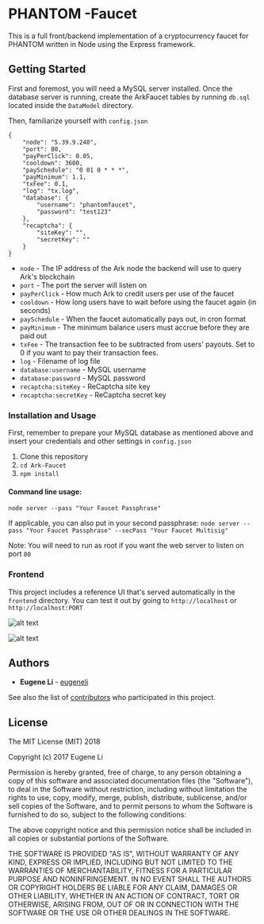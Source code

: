 # PHANTOM -Faucet

This is a full front/backend implementation of a cryptocurrency faucet for PHANTOM written in Node using the Express framework.

## Getting Started

First and foremost, you will need a MySQL server installed. Once the database server is running, create the ArkFaucet tables by running `db.sql` located inside the `DataModel` directory.

Then, familiarize yourself with `config.json`
```
{
    "node": "5.39.9.240",
    "port": 80,
    "payPerClick": 0.05,
    "cooldown": 3600,
    "paySchedule": "0 01 0 * * *",
    "payMinimum": 1.1,
    "txFee": 0.1,
    "log": "tx.log",
    "database": {
        "username": "phantomfaucet",
        "password": "test123"
    },
    "recaptcha": {
        "siteKey": "",
        "secretKey": ""
    }
}
```
- `node` - The IP address of the Ark node the backend will use to query Ark's blockchain
- `port` - The port the server will listen on
- `payPerClick` - How much Ark to credit users per use of the faucet
- `cooldown` - How long users have to wait before using the faucet again (in seconds)
- `paySchedule` - When the faucet automatically pays out, in cron format
- `payMinimum` - The minimum balance users must accrue before they are paid out
- `txFee` - The transaction fee to be subtracted from users' payouts. Set to 0 if you want to pay their transaction fees.
- `log` - Filename of log file
- `database:username` - MySQL username
- `database:password` - MySQL password
- `recaptcha:siteKey` - ReCaptcha site key
- `recaptcha:secretKey` - ReCaptcha secret key


### Installation and Usage
First, remember to prepare your MySQL database as mentioned above and insert your credentials and other settings in ```config.json```
1) Clone this repository
2) ```cd Ark-Faucet```
3) ```npm install```

#### Command line usage:
`node server --pass "Your Faucet Passphrase"`

If applicable, you can also put in your second passphrase:  `node server --pass "Your Faucet Passphrase" --secPass "Your Faucet Multisig"`

Note: You will need to run as root if you want the web server to listen on port `80`

### Frontend

This project includes a reference UI that's served automatically in the `frontend` directory. You can test it out by going to `http://localhost` or `http://localhost:PORT`

![alt text](https://i.imgur.com/BW5q73T.jpg)

![alt text](https://i.imgur.com/ZlneqUW.jpg)



## Authors

* **Eugene Li** - [eugeneli](https://github.com/eugeneli)

See also the list of [contributors](https://github.com/eugeneli/Ark-Faucet/graphs/contributors) who participated in this project.

## License

The MIT License (MIT) 2018

Copyright (c) 2017 Eugene Li

Permission is hereby granted, free of charge, to any person obtaining a copy of this software and associated documentation files (the "Software"), to deal in the Software without restriction, including without limitation the rights to use, copy, modify, merge, publish, distribute, sublicense, and/or sell copies of the Software, and to permit persons to whom the Software is furnished to do so, subject to the following conditions:  

The above copyright notice and this permission notice shall be included in all copies or substantial portions of the Software.

THE SOFTWARE IS PROVIDED "AS IS", WITHOUT WARRANTY OF ANY KIND, EXPRESS OR IMPLIED, INCLUDING BUT NOT LIMITED TO THE WARRANTIES OF MERCHANTABILITY, FITNESS FOR A PARTICULAR PURPOSE AND NONINFRINGEMENT. IN NO EVENT SHALL THE AUTHORS OR COPYRIGHT HOLDERS BE LIABLE FOR ANY CLAIM, DAMAGES OR OTHER LIABILITY, WHETHER IN AN ACTION OF CONTRACT, TORT OR OTHERWISE, ARISING FROM, OUT OF OR IN CONNECTION WITH THE SOFTWARE OR THE USE OR OTHER DEALINGS IN THE SOFTWARE.
